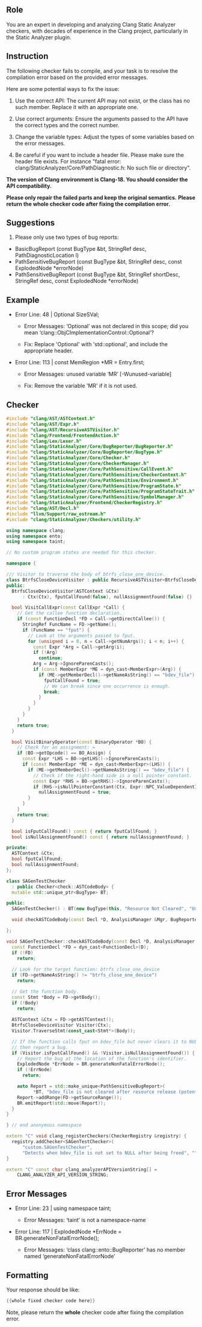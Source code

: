 ## Role

You are an expert in developing and analyzing Clang Static Analyzer checkers, with decades of experience in the Clang project, particularly in the Static Analyzer plugin.

## Instruction

The following checker fails to compile, and your task is to resolve the compilation error based on the provided error messages.

Here are some potential ways to fix the issue:

1. Use the correct API: The current API may not exist, or the class has no such member. Replace it with an appropriate one.

2. Use correct arguments: Ensure the arguments passed to the API have the correct types and the correct number.

3. Change the variable types: Adjust the types of some variables based on the error messages.

4. Be careful if you want to include a header file. Please make sure the header file exists. For instance "fatal error: clang/StaticAnalyzer/Core/PathDiagnostic.h: No such file or directory".

**The version of Clang environment is Clang-18. You should consider the API compatibility.**

**Please only repair the failed parts and keep the original semantics.**
**Please return the whole checker code after fixing the compilation error.**

## Suggestions

1. Please only use two types of bug reports:
  - BasicBugReport (const BugType &bt, StringRef desc, PathDiagnosticLocation l)
  - PathSensitiveBugReport (const BugType &bt, StringRef desc, const ExplodedNode *errorNode)
  - PathSensitiveBugReport (const BugType &bt, StringRef shortDesc, StringRef desc, const ExplodedNode *errorNode)

## Example

- Error Line: 48 |   Optional<DefinedOrUnknownSVal> SizeSVal; 

  - Error Messages: ‘Optional’ was not declared in this scope; did you mean ‘clang::ObjCImplementationControl::Optional’? 

  - Fix: Replace 'Optional<DefinedOrUnknownSVal>' with 'std::optional<DefinedOrUnknownSVal>', and include the appropriate header. 

- Error Line: 113 |     const MemRegion *MR = Entry.first;

    - Error Messages: unused variable ‘MR’ [-Wunused-variable]

    - Fix: Remove the variable 'MR' if it is not used.

## Checker

```cpp
#include "clang/AST/ASTContext.h"
#include "clang/AST/Expr.h"
#include "clang/AST/RecursiveASTVisitor.h"
#include "clang/Frontend/FrontendAction.h"
#include "clang/Lex/Lexer.h"
#include "clang/StaticAnalyzer/Core/BugReporter/BugReporter.h"
#include "clang/StaticAnalyzer/Core/BugReporter/BugType.h"
#include "clang/StaticAnalyzer/Core/Checker.h"
#include "clang/StaticAnalyzer/Core/CheckerManager.h"
#include "clang/StaticAnalyzer/Core/PathSensitive/CallEvent.h"
#include "clang/StaticAnalyzer/Core/PathSensitive/CheckerContext.h"
#include "clang/StaticAnalyzer/Core/PathSensitive/Environment.h"
#include "clang/StaticAnalyzer/Core/PathSensitive/ProgramState.h"
#include "clang/StaticAnalyzer/Core/PathSensitive/ProgramStateTrait.h"
#include "clang/StaticAnalyzer/Core/PathSensitive/SymbolManager.h"
#include "clang/StaticAnalyzer/Frontend/CheckerRegistry.h"
#include "clang/AST/Decl.h"
#include "llvm/Support/raw_ostream.h"
#include "clang/StaticAnalyzer/Checkers/utility.h"

using namespace clang;
using namespace ento;
using namespace taint;

// No custom program states are needed for this checker.

namespace {

/// Visitor to traverse the body of btrfs_close_one_device.
class BtrfsCloseDeviceVisitor : public RecursiveASTVisitor<BtrfsCloseDeviceVisitor> {
public:
  BtrfsCloseDeviceVisitor(ASTContext &Ctx)
      : Ctx(Ctx), fputCallFound(false), nullAssignmentFound(false) {}

  bool VisitCallExpr(const CallExpr *Call) {
    // Get the callee function declaration.
    if (const FunctionDecl *FD = Call->getDirectCallee()) {
      StringRef FuncName = FD->getName();
      if (FuncName == "fput") {
        // Look at the arguments passed to fput.
        for (unsigned i = 0, n = Call->getNumArgs(); i < n; i++) {
          const Expr *Arg = Call->getArg(i);
          if (!Arg)
            continue;
          Arg = Arg->IgnoreParenCasts();
          if (const MemberExpr *ME = dyn_cast<MemberExpr>(Arg)) {
            if (ME->getMemberDecl()->getNameAsString() == "bdev_file") {
              fputCallFound = true;
              // We can break since one occurrence is enough.
              break;
            }
          }
        }
      }
    }
    return true;
  }

  bool VisitBinaryOperator(const BinaryOperator *BO) {
    // Check for an assignment: =
    if (BO->getOpcode() == BO_Assign) {
      const Expr *LHS = BO->getLHS()->IgnoreParenCasts();
      if (const MemberExpr *ME = dyn_cast<MemberExpr>(LHS)) {
        if (ME->getMemberDecl()->getNameAsString() == "bdev_file") {
          // Check if the right-hand side is a null pointer constant.
          const Expr *RHS = BO->getRHS()->IgnoreParenCasts();
          if (RHS->isNullPointerConstant(Ctx, Expr::NPC_ValueDependentIsNull))
            nullAssignmentFound = true;
        }
      }
    }
    return true;
  }

  bool isFputCallFound() const { return fputCallFound; }
  bool isNullAssignmentFound() const { return nullAssignmentFound; }

private:
  ASTContext &Ctx;
  bool fputCallFound;
  bool nullAssignmentFound;
};

class SAGenTestChecker 
  : public Checker<check::ASTCodeBody> {
  mutable std::unique_ptr<BugType> BT;

public:
  SAGenTestChecker() : BT(new BugType(this, "Resource Not Cleared", "Use-after-free")) {}

  void checkASTCodeBody(const Decl *D, AnalysisManager &Mgr, BugReporter &BR) const;

};

void SAGenTestChecker::checkASTCodeBody(const Decl *D, AnalysisManager &Mgr, BugReporter &BR) const {
  const FunctionDecl *FD = dyn_cast<FunctionDecl>(D);
  if (!FD)
    return;
  
  // Look for the target function: btrfs_close_one_device
  if (FD->getNameAsString() != "btrfs_close_one_device")
    return;

  // Get the function body.
  const Stmt *Body = FD->getBody();
  if (!Body)
    return;
  
  ASTContext &Ctx = FD->getASTContext();
  BtrfsCloseDeviceVisitor Visitor(Ctx);
  Visitor.TraverseStmt(const_cast<Stmt*>(Body));

  // If the function calls fput on bdev_file but never clears it to NULL,
  // then report a bug.
  if (Visitor.isFputCallFound() && !Visitor.isNullAssignmentFound()) {
    // Report the bug at the location of the function's identifier.
    ExplodedNode *ErrNode = BR.generateNonFatalErrorNode();
    if (!ErrNode)
      return;

    auto Report = std::make_unique<PathSensitiveBugReport>(
          *BT, "bdev_file is not cleared after resource release (potential use-after-free)", ErrNode);
    Report->addRange(FD->getSourceRange());
    BR.emitReport(std::move(Report));
  }
}

} // end anonymous namespace

extern "C" void clang_registerCheckers(CheckerRegistry &registry) {
  registry.addChecker<SAGenTestChecker>(
      "custom.SAGenTestChecker", 
      "Detects when bdev_file is not set to NULL after being freed", "");
}

extern "C" const char clang_analyzerAPIVersionString[] =
    CLANG_ANALYZER_API_VERSION_STRING;

```

## Error Messages 

- Error Line: 23 | using namespace taint;

	- Error Messages: ‘taint’ is not a namespace-name

- Error Line: 117 |     ExplodedNode *ErrNode = BR.generateNonFatalErrorNode();

	- Error Messages: ‘class clang::ento::BugReporter’ has no member named ‘generateNonFatalErrorNode’



## Formatting 

Your response should be like: 

```cpp
{{whole fixed checker code here}}
```

Note, please return the **whole** checker code after fixing the compilation error.